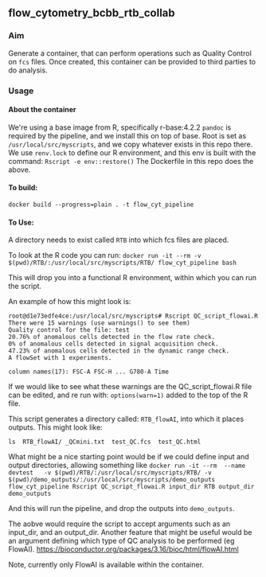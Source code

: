 ## flow_cytometry_bcbb_rtb_collab

### Aim
Generate a container, that can perform operations such as Quality Control on `fcs` files.
Once created, this container can be provided to third parties to do analysis.

### Usage

#### About the container

We're using a base image from R, specifically r-base:4.2.2
`pandoc` is required by the pipeline, and we install this on top of base.
Root is set as `/usr/local/src/myscripts`, and we copy whatever exists in this repo there.
We use `renv.lock` to define our R environment, and this env is built with the command:
`Rscript -e env::restore()`
The Dockerfile in this repo does the above.

#### To build:

`docker build --progress=plain . -t flow_cyt_pipeline`

#### To Use:
A directory needs to exist called `RTB` into which fcs files are placed.

To look at the R code you can run:
`docker run -it --rm -v $(pwd)/RTB/:/usr/local/src/myscripts/RTB/ flow_cyt_pipeline bash`

This will drop you into a functional R environment, within which you can run the script.

An example of how this might look is:

```
root@d1e73edfe4ce:/usr/local/src/myscripts# Rscript QC_script_flowai.R
There were 15 warnings (use warnings() to see them)
Quality control for the file: test
20.76% of anomalous cells detected in the flow rate check.
0% of anomalous cells detected in signal acquisition check.
47.23% of anomalous cells detected in the dynamic range check.
A flowSet with 1 experiments.

column names(17): FSC-A FSC-H ... G780-A Time
```

If we would like to see what these warnings are the QC_script_flowai.R file can be edited, and re run with:
`options(warn=1)`
added to the top of the R file.

This script generates a directory called: `RTB_flowAI`, into which it places outputs.
This might look like:

`ls  RTB_flowAI/
_QCmini.txt  test_QC.fcs  test_QC.html
`

What might be a nice starting point would be if we could define input and output directories, allowing something like
`docker run -it --rm  --name devtest   -v $(pwd)/RTB/:/usr/local/src/myscripts/RTB/ -v $(pwd)/demo_outputs/:/usr/local/src/myscripts/demo_outputs flow_cyt_pipeline Rscript QC_script_flowai.R input_dir RTB output_dir demo_outputs`

And this will run the pipeline, and drop the outputs into `demo_outputs`.

The aobve would require the script to accept arguments such as an input_dir, and an output_dir.
Another feature that might be useful would be an argument defining which type of QC analysis to be performed (eg FlowAI). https://bioconductor.org/packages/3.16/bioc/html/flowAI.html

Note, currently only FlowAI is available within the container.
